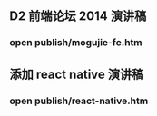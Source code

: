 ## D2 前端论坛 2014 演讲稿
### open publish/mogujie-fe.htm

## 添加 react native 演讲稿
### open publish/react-native.htm 
